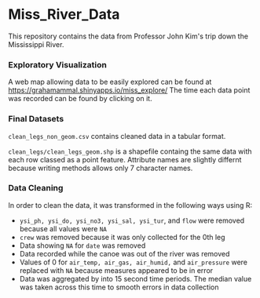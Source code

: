 # Miss_River_Data

This repository contains the data from Professor John Kim's trip down the Mississippi River. 

### Exploratory Visualization

A web map allowing data to be easily explored can be found at https://grahamammal.shinyapps.io/miss_explore/ The time each data point was recorded can be found by clicking on it. 

### Final Datasets

`clean_legs_non_geom.csv` contains cleaned data in a tabular format. 

`clean_legs/clean_legs_geom.shp` is a shapefile containg the same data with each row classed as a point feature. Attribute names are slightly differnt because writing methods allows only 7 character names. 

### Data Cleaning

In order to clean the data, it was transformed in the following ways using R:

- `ysi_ph, ysi_do, ysi_no3, ysi_sal, ysi_tur`, and `flow` were removed because all values were `NA`
- `crew` was removed because it was only collected for the 0th leg
- Data showing `NA` for `date` was removed
- Data recorded while the canoe was out of the river was removed
- Values of 0 for `air_temp, air_gas, air_humid,` and `air_pressure` were replaced with `NA` because measures appeared to be in error
- Data was aggregated by into 15 second time periods. The median value was taken across this time to smooth errors in data collection